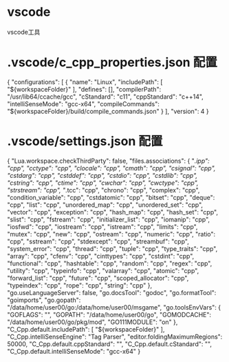 # vscode
vscode工具
# .vscode/c_cpp_properties.json 配置
{
    "configurations": [
        {
            "name": "Linux",
            "includePath": [
                "${workspaceFolder}"
            ],
            "defines": [],
            "compilerPath": "/usr/lib64/ccache/gcc",
            "cStandard": "c11",
            "cppStandard": "c++14",
            "intelliSenseMode": "gcc-x64",
            "compileCommands": "${workspaceFolder}/build/compile_commands.json"
        }
    ],
    "version": 4
}
# .vscode/settings.json 配置
{
    "Lua.workspace.checkThirdParty": false,
    "files.associations": {
        "*.ipp": "cpp",
        "cctype": "cpp",
        "clocale": "cpp",
        "cmath": "cpp",
        "csignal": "cpp",
        "cstdarg": "cpp",
        "cstddef": "cpp",
        "cstdio": "cpp",
        "cstdlib": "cpp",
        "cstring": "cpp",
        "ctime": "cpp",
        "cwchar": "cpp",
        "cwctype": "cpp",
        "strstream": "cpp",
        "*.tcc": "cpp",
        "chrono": "cpp",
        "complex": "cpp",
        "condition_variable": "cpp",
        "cstdatomic": "cpp",
        "bitset": "cpp",
        "deque": "cpp",
        "list": "cpp",
        "unordered_map": "cpp",
        "unordered_set": "cpp",
        "vector": "cpp",
        "exception": "cpp",
        "hash_map": "cpp",
        "hash_set": "cpp",
        "slist": "cpp",
        "fstream": "cpp",
        "initializer_list": "cpp",
        "iomanip": "cpp",
        "iosfwd": "cpp",
        "iostream": "cpp",
        "istream": "cpp",
        "limits": "cpp",
        "mutex": "cpp",
        "new": "cpp",
        "ostream": "cpp",
        "numeric": "cpp",
        "ratio": "cpp",
        "sstream": "cpp",
        "stdexcept": "cpp",
        "streambuf": "cpp",
        "system_error": "cpp",
        "thread": "cpp",
        "tuple": "cpp",
        "type_traits": "cpp",
        "array": "cpp",
        "cfenv": "cpp",
        "cinttypes": "cpp",
        "cstdint": "cpp",
        "functional": "cpp",
        "hashtable": "cpp",
        "random": "cpp",
        "regex": "cpp",
        "utility": "cpp",
        "typeinfo": "cpp",
        "valarray": "cpp",
        "atomic": "cpp",
        "forward_list": "cpp",
        "future": "cpp",
        "scoped_allocator": "cpp",
        "typeindex": "cpp",
        "rope": "cpp",
        "string": "cpp"
    },
    "go.useLanguageServer": false,
    "go.docsTool": "godoc",
    "go.formatTool": "goimports",
    "go.gopath": "/data/home/user00/go:/data/home/user00/msgame",
    "go.toolsEnvVars": {
        "GOFLAGS": "",
        "GOPATH": "/data/home/user00/go",
        "GOMODCACHE": "/data/home/user00/go/pkg/mod",
        "GO111MODULE": "on"
    },
    "C_Cpp.default.includePath": [
        "${workspaceFolder}"
    ],
    "C_Cpp.intelliSenseEngine": "Tag Parser",
    "editor.foldingMaximumRegions": 50000,
    "C_Cpp.default.cppStandard": "",
    "C_Cpp.default.cStandard": "",
    "C_Cpp.default.intelliSenseMode": "gcc-x64"
}
